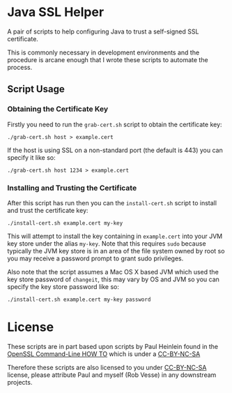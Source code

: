 # Java SSL Helper

A pair of scripts to help configuring Java to trust a self-signed SSL certificate.

This is commonly necessary in development environments and the procedure is arcane enough that I wrote these scripts to automate the process.

## Script Usage

### Obtaining the Certificate Key

Firstly you need to run the `grab-cert.sh` script to obtain the certificate key:

    ./grab-cert.sh host > example.cert

If the host is using SSL on a non-standard port (the default is 443) you can specify it like so:

    ./grab-cert.sh host 1234 > example.cert

### Installing and Trusting the Certificate

After this script has run then you can the `install-cert.sh` script to install and trust the certificate key:

    ./install-cert.sh example.cert my-key

This will attempt to install the key containing in `example.cert` into your JVM key store under the alias `my-key`.  Note that this requires `sudo` because typically the JVM key store is in an area of the file system owned by root so you may receive a password prompt to grant sudo privileges.

Also note that the script assumes a Mac OS X based JVM which used the key store password of `changeit`, this may vary by OS and JVM so you can specify the key store password like so:

    ./install-cert.sh example.cert my-key password

# License

These scripts are in part based upon scripts by Paul Heinlein found in the [OpenSSL Command-Line HOW TO][1] which is under a [CC-BY-NC-SA][2]

Therefore these scripts are also licensed to you under [CC-BY-NC-SA][2] license, please attribute Paul and myself (Rob Vesse) in any downstream projects.

[1]: http://www.madboa.com/geek/openssl/#cert-retrieve
[2]: http://creativecommons.org/licenses/by-nc-sa/3.0/